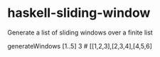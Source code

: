 # haskell-sliding-window
Generate a list of sliding windows over a finite list

generateWindows [1..5] 3 # [[1,2,3],[2,3,4],[4,5,6]
